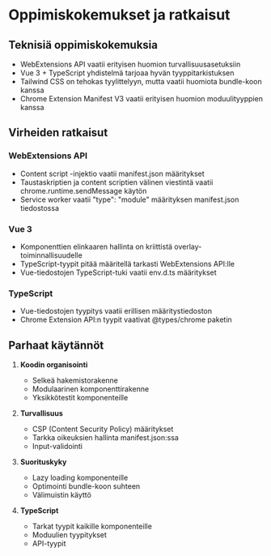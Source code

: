 # Oppimiskokemukset ja ratkaisut

## Teknisiä oppimiskokemuksia
- WebExtensions API vaatii erityisen huomion turvallisuusasetuksiin
- Vue 3 + TypeScript yhdistelmä tarjoaa hyvän tyyppitarkistuksen
- Tailwind CSS on tehokas tyylittelyyn, mutta vaatii huomiota bundle-koon kanssa
- Chrome Extension Manifest V3 vaatii erityisen huomion moduulityyppien kanssa

## Virheiden ratkaisut
### WebExtensions API
- Content script -injektio vaatii manifest.json määritykset
- Taustaskriptien ja content scriptien välinen viestintä vaatii chrome.runtime.sendMessage käytön
- Service worker vaatii "type": "module" määrityksen manifest.json tiedostossa

### Vue 3
- Komponenttien elinkaaren hallinta on kriittistä overlay-toiminnallisuudelle
- TypeScript-tyypit pitää määritellä tarkasti WebExtensions API:lle
- Vue-tiedostojen TypeScript-tuki vaatii env.d.ts määritykset

### TypeScript
- Vue-tiedostojen tyypitys vaatii erillisen määritystiedoston
- Chrome Extension API:n tyypit vaativat @types/chrome paketin

## Parhaat käytännöt
1. **Koodin organisointi**
   - Selkeä hakemistorakenne
   - Modulaarinen komponenttirakenne
   - Yksikkötestit komponenteille

2. **Turvallisuus**
   - CSP (Content Security Policy) määritykset
   - Tarkka oikeuksien hallinta manifest.json:ssa
   - Input-validointi

3. **Suorituskyky**
   - Lazy loading komponenteille
   - Optimointi bundle-koon suhteen
   - Välimuistin käyttö

4. **TypeScript**
   - Tarkat tyypit kaikille komponenteille
   - Moduulien tyypitykset
   - API-tyypit 